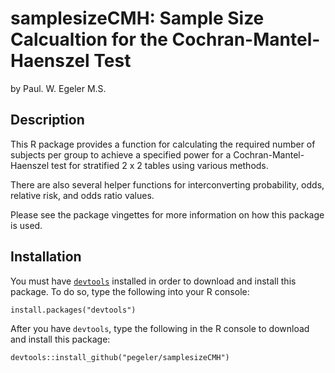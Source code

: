 samplesizeCMH: Sample Size Calcualtion for the Cochran-Mantel-Haenszel Test
===============

by Paul. W. Egeler M.S.

## Description
This R package provides a function for calculating the required number of
subjects per group to achieve a specified power for a Cochran-Mantel-Haenszel
test for stratified 2 x 2 tables using various methods.

There are also several helper functions for interconverting probability,
odds, relative risk, and odds ratio values.

Please see the package vingettes for more information on how this package is used.

## Installation

You must have [`devtools`](https://cran.r-project.org/web/packages/devtools/index.html)
installed in order to download and install this package. To do so, type the 
following into your R console:

    install.packages("devtools")

After you have `devtools`, type the following in the R console to download and 
install this package:

    devtools::install_github("pegeler/samplesizeCMH")
